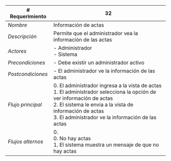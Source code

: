 |# Requerimiento|32 |
|-|-|
| *Nombre*|Información de actas
| *Descripción*| Permite que el administrador vea la información de las actas |
|*Actores*| - Administrador<br> - Sistema
|*Precondiciones*| - Debe existir un administrador activo
|*Postcondiciones*| - El administrador ve la información de las actas
|*Flujo principal*|0.  El administrador ingresa a la vista de actas<br>1.  El administrador selecciona la opción de ver información de actas<br>2.  El sistema le envia a la vista de información de actas<br>3.  El administrador ve la información de las actas
|*Flujos alternos*|0. <br> 0. No hay actas<br>1. El sistema muestra un mensaje de que no hay actas
